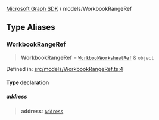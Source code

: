 [Microsoft Graph SDK](../modules.md) / models/WorkbookRangeRef

## Type Aliases

### WorkbookRangeRef

> **WorkbookRangeRef** = [`WorkbookWorksheetRef`](WorkbookWorksheetRef.md#workbookworksheetref) & `object`

Defined in: [src/models/WorkbookRangeRef.ts:4](https://github.com/Future-Secure-AI/microsoft-graph/blob/6f587d043e8277194e9b2feca914ab2cba9d258d/src/models/WorkbookRangeRef.ts#L4)

#### Type declaration

##### address

> **address**: [`Address`](Address.md#address)
